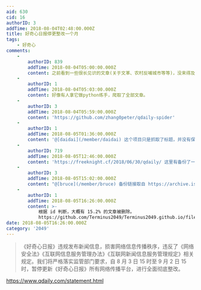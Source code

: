 ```yaml
---
aid: 630
cid: 16
authorID: 3
addTime: 2018-08-04T02:48:00.000Z
title: 好奇心日报停更整改一个月
tags:
    - 好奇心
comments:
    -
        authorID: 839
        addTime: 2018-08-04T05:00:00.000Z
        content: 之前看到一些很长见识的文章(关于文革、农村反哺城市等等)，没来得及备份，不知道还能不能找到。
    -
        authorID: 1
        addTime: 2018-08-04T05:03:00.000Z
        content: 好像有人拿它做python练手，爬取了全部文章。
    -
        authorID: 3
        addTime: 2018-08-04T05:59:00.000Z
        content: 'https://github.com/zhang0peter/qdaily-spider'
    -
        authorID: 1
        addTime: 2018-08-05T01:36:00.000Z
        content: '@[daidai](/member/daidai) 这个项目只是抓取了标题，并没有保存全文。'
    -
        authorID: 719
        addTime: 2018-08-05T12:46:00.000Z
        content: 'https://freeknight.cf/2018/06/30/qdaily/ 这里有备份了一些好的系列文章'
    -
        authorID: 3
        addTime: 2018-08-05T15:02:00.000Z
        content: "@[bruce](/member/bruce) 备份链接取自 https://archive.is 哈哈\U0001F604"
    -
        authorID: 1
        addTime: 2018-08-05T16:26:00.000Z
        content: >-
            根据 id 判断，大概有 15.2% 的文章被删除。
            https://github.com/Terminus2049/Terminus2049.github.io/files/2260476/qdaily.xlsx
date: 2018-08-05T16:26:00.000Z
category: '2049'
---
```


> 《好奇心日报》违规发布新闻信息，损害网络信息传播秩序，违反了《网络安全法》《互联网信息服务管理办法》《互联网新闻信息服务管理规定》相关规定。我们将严格落实监管部门要求，自 8 月 3 日 15 时至 9 月 2 日 15 时，暂停更新《好奇心日报》所有网络传播平台，进行全面彻底整改。

https://www.qdaily.com/statement.html

